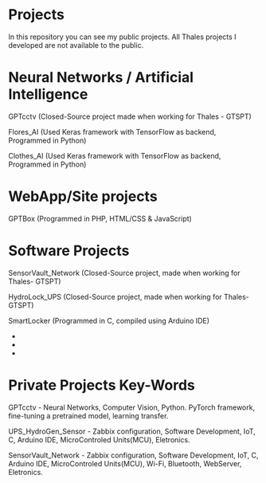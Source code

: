 # **Projects**
In this repository you can see my public projects.
All Thales projects I developed are not available to the public.

# Neural Networks / Artificial Intelligence
GPTcctv (Closed-Source project made when working for Thales - GTSPT)

Flores_AI (Used Keras framework with TensorFlow as backend, Programmed in Python)

Clothes_AI (Used Keras framework with TensorFlow as backend, Programmed in Python)
# WebApp/Site projects
GPTBox (Programmed in PHP, HTML/CSS & JavaScript)

# Software Projects
SensorVault_Network (Closed-Source project, made when working for Thales- GTSPT)

HydroLock_UPS (Closed-Source project, made when working for Thales- GTSPT)

SmartLocker (Programmed in C, compiled using Arduino IDE)

-

-

-
# Private Projects Key-Words
GPTcctv - Neural Networks, Computer Vision, Python. PyTorch framework, fine-tuning a pretrained model, learning transfer.

UPS_HydroGen_Sensor - Zabbix configuration, Software Development, IoT, C, Arduino IDE, MicroControled Units(MCU), Eletronics.

SensorVault_Network - Zabbix configuration, Software Development, IoT, C, Arduino IDE, MicroControled Units(MCU), Wi-Fi, Bluetooth, WebServer, Eletronics.
